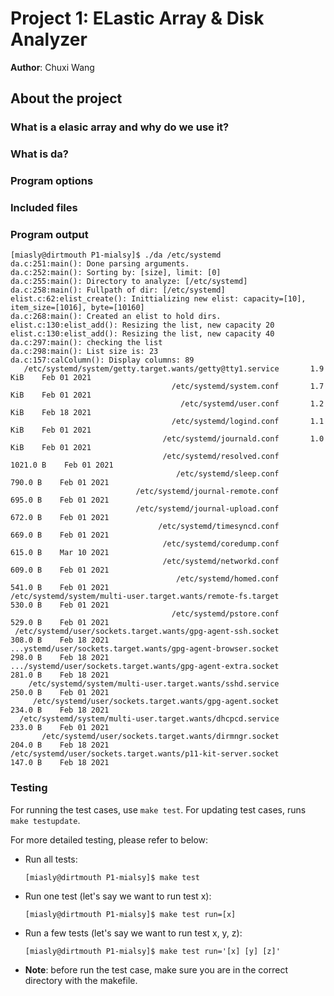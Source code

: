 # Project 1: ELastic Array & Disk Analyzer 

**Author**: Chuxi Wang


## About the project

### What is a elasic array and why do we use it?

### What is da? 

### Program options

### Included files

### Program output

```console
[miasly@dirtmouth P1-mialsy]$ ./da /etc/systemd
da.c:251:main(): Done parsing arguments.
da.c:252:main(): Sorting by: [size], limit: [0]
da.c:255:main(): Directory to analyze: [/etc/systemd]
da.c:258:main(): Fullpath of dir: [/etc/systemd]
elist.c:62:elist_create(): Inittializing new elist: capacity=[10], item_size=[1016], byte=[10160]
da.c:268:main(): Created an elist to hold dirs. 
elist.c:130:elist_add(): Resizing the list, new capacity 20
elist.c:130:elist_add(): Resizing the list, new capacity 40
da.c:297:main(): checking the list 
da.c:298:main(): List size is: 23
da.c:157:calColumn(): Display columns: 89
   /etc/systemd/system/getty.target.wants/getty@tty1.service       1.9 KiB    Feb 01 2021
                                    /etc/systemd/system.conf       1.7 KiB    Feb 01 2021
                                      /etc/systemd/user.conf       1.2 KiB    Feb 18 2021
                                    /etc/systemd/logind.conf       1.1 KiB    Feb 01 2021
                                  /etc/systemd/journald.conf       1.0 KiB    Feb 01 2021
                                  /etc/systemd/resolved.conf      1021.0 B    Feb 01 2021
                                     /etc/systemd/sleep.conf       790.0 B    Feb 01 2021
                            /etc/systemd/journal-remote.conf       695.0 B    Feb 01 2021
                            /etc/systemd/journal-upload.conf       672.0 B    Feb 01 2021
                                 /etc/systemd/timesyncd.conf       669.0 B    Feb 01 2021
                                  /etc/systemd/coredump.conf       615.0 B    Mar 10 2021
                                  /etc/systemd/networkd.conf       609.0 B    Feb 01 2021
                                     /etc/systemd/homed.conf       541.0 B    Feb 01 2021
/etc/systemd/system/multi-user.target.wants/remote-fs.target       530.0 B    Feb 01 2021
                                    /etc/systemd/pstore.conf       529.0 B    Feb 01 2021
 /etc/systemd/user/sockets.target.wants/gpg-agent-ssh.socket       308.0 B    Feb 18 2021
...ystemd/user/sockets.target.wants/gpg-agent-browser.socket       298.0 B    Feb 18 2021
.../systemd/user/sockets.target.wants/gpg-agent-extra.socket       281.0 B    Feb 18 2021
    /etc/systemd/system/multi-user.target.wants/sshd.service       250.0 B    Feb 01 2021
     /etc/systemd/user/sockets.target.wants/gpg-agent.socket       234.0 B    Feb 18 2021
  /etc/systemd/system/multi-user.target.wants/dhcpcd.service       233.0 B    Feb 01 2021
       /etc/systemd/user/sockets.target.wants/dirmngr.socket       204.0 B    Feb 18 2021
/etc/systemd/user/sockets.target.wants/p11-kit-server.socket       147.0 B    Feb 18 2021
```


### Testing

For running the test cases, use ```make test```. For updating test cases, runs ```make testupdate```. 

For more detailed testing, please refer to below:

- Run all tests:
    ```console
    [miasly@dirtmouth P1-mialsy]$ make test
    ```
- Run one test (let's say we want to run test x):
    ```console
    [miasly@dirtmouth P1-mialsy]$ make test run=[x]
    ```

- Run a few tests (let's say we want to run test x, y, z):
    ```console
    [miasly@dirtmouth P1-mialsy]$ make test run='[x] [y] [z]'
    ```

- **Note**: before run the test case, make sure you are in the correct directory with the makefile.